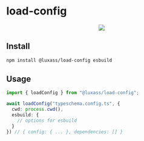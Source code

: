 # load-config

<p align="center">
  <a href="https://www.npmjs.com/package/@luxass/load-config"><img src="https://img.shields.io/npm/v/@luxass/load-config?style=for-the-badge&color=3FA7D6&label="></a>
<p>

## Install
```bash
npm install @luxass/load-config esbuild
```

## Usage

```ts
import { loadConfig } from "@luxass/load-config";

await loadConfig("typeschema.config.ts", {
  cwd: process.cwd(),
  esbuild: {
    // options for esbuild
  }
}) // { config: { ... }, dependencies: [] }
```
